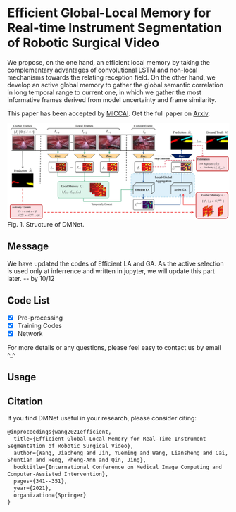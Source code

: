 # Efficient Global-Local Memory for Real-time Instrument Segmentation of Robotic Surgical Video
We propose, on the one hand, an efficient local memory by taking the complementary advantages of convolutional LSTM and non-local mechanisms towards the relating reception field. On the other hand, we develop an active global memory to gather the global semantic correlation in long temporal range to current one, in which we gather the most informative frames derived from model uncertainty and frame similarity. 

This paper has been accepted by [MICCAI](https://link.springer.com/chapter/10.1007/978-3-030-87202-1_33).
Get the full paper on [Arxiv](https://arxiv.org/abs/2109.13593).

![bat](./framework.jpg)
Fig. 1. Structure of DMNet.

## Message
We have updated the codes of Efficient LA and GA. As the active selection is used only at inferrence and written in jupyter, we will update this part later. -- by 10/12


## Code List

- [x] Pre-processing
- [x] Training Codes
- [x] Network

For more details or any questions, please feel easy to contact us by email ^\_^

## Usage


## Citation
If you find DMNet useful in your research, please consider citing:

```
@inproceedings{wang2021efficient,
  title={Efficient Global-Local Memory for Real-Time Instrument Segmentation of Robotic Surgical Video},
  author={Wang, Jiacheng and Jin, Yueming and Wang, Liansheng and Cai, Shuntian and Heng, Pheng-Ann and Qin, Jing},
  booktitle={International Conference on Medical Image Computing and Computer-Assisted Intervention},
  pages={341--351},
  year={2021},
  organization={Springer}
}
```

